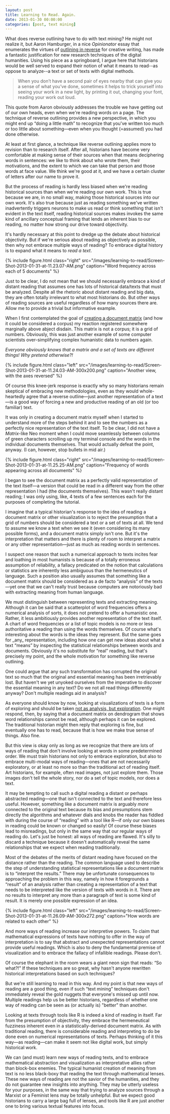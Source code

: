 ```yaml
--- 
layout: post 
title: Learning to Read. Again.
date: 2013-01-30 00:00:00
categories: [post, text mining]
---
```


What does reverse outlining have to do with text mining? He might not realize it, but Aaron Hamburger, in a nice _Opinionator_ essay that enumerates the virtues of [outlining in reverse](http://opinionator.blogs.nytimes.com/2013/01/21/outlining-in-reverse/) for creative writing, has made a fantastic justification for new research techniques of the digital humanities. Using his piece as a springboard, I argue here that historians would be well served to expand their notion of what it means to read--as oppose to analyze--a text or set of texts with digital methods.

> When you don’t have a second pair of eyes nearby that can give you a sense of what you’ve done, sometimes it helps to trick yourself into seeing your work in a new light, by printing it out, changing your font, reading your work out loud.

This quote from Aaron obviously addresses the trouble we have getting out of our own heads, even when we're reading words on a page. The technique of reverse outlining provides a new perspective, in which you might end up &#8220;doing a little math&#8221; to recognize that you've written too much or too little about something&#8212;even when you thought (=assumed) you had done otherwise.

At least at first glance, a technique like reverse outlining applies more to revision than to research itself. After all, historians have become very comfortable at making sense of their sources when that means deciphering words in sentences: we like to think about who wrote them, their motivations, and the extent to which we can take that person and those words at face value. We think we're good at it, and we have a certain cluster of letters after our name to prove it.

But the process of reading is hardly less biased when we're reading historical sources than when we're reading our own work. This is true because we are, in no small way, making those historical sources into our own work. It's also true because just as reading something we've written inadvertently triggers neurons to make us read or think something that isn't evident in the text itself, reading historical sources makes invokes the same kind of ancillary conceptual framing that lends an inherent bias to our reading, no matter how strong our drive toward objectivity.

It's hardly necessary at this point to dredge up the debate about historical objectivity. But if we're serious about reading as objectively as possible, then why not embrace multiple ways of reading? To embrace digital history is to expand what it means to _read a text_.

{% include figure.html class="right" src="/images/learning-to-read/Screen-Shot-2013-01-31-at-11.23.07-AM.png" caption="Word frequency across each of 5 documents" %}


Just to be clear, I do not mean that we should necessarily embrace a kind of distant reading that assumes one has lots of historical data/texts that must be analyzed. Despite all the rhetoric about distant reading and big data, they are often totally irrelevant to what most historians do. But other ways of reading sources are useful regardless of how many sources there are. Allow me to provide a trivial but informative example.


When I first contemplated the goal of [creating a document matrix](/tutorials/document-similarity-with-r.html) (and how it could be considered a corpus) my reaction registered somewhere marginally above abject disdain. This matrix is not a corpus; it is a grid of numbers. Obviously, this was just another example of some computer scientists over-simplifying complex humanistic data to numbers again. 

*Everyone obviously knows that a matrix and a set of texts are different things! Why pretend otherwise?!*

{% include figure.html class="left" src="/images/learning-to-read/Screen-Shot-2013-01-31-at-11.24.03-AM-300x200.png" caption="Another view, with the axes reversed" %}

Of course this knee-jerk response is exactly why so many historians remain skeptical of embracing new methodologies, even as they would whole-heartedly agree that a reverse outline&#8212;just another representation of a text&#8212;is a good way of forcing a new and productive reading of an old (or too familiar) text.

It was only in creating a document matrix myself when I started to understand more of the steps behind it and to see the numbers as a perfectly nice representation of the text itself. To be clear, I did not have a _Matrix_-like Neo moment when I could move seamlessly between columns of green characters scrolling up my terminal console and the words in the individual documents themselves. That would actually defeat the point, anyway. (I can, however, stop bullets in mid air.)

{% include figure.html class="right" src="/images/learning-to-read/Screen-Shot-2013-01-31-at-11.25.25-AM.png" caption="Frequency of words appearing across all documents" %}

I began to see the document matrix as a perfectly valid representation of the text itself&#8212;a version that could be read in a different way from the other representation I had (the documents themselves). This wasn't really distant reading; I was only using, like, 4 texts of a few sentences each for the purposes of completing the tutorial.

<p class="has-pullquote pullquote-adelle" data-pullquote="I could compare texts in new ways; I could see them in different ways, especially in terms of what was related to what; I could read them in different ways.">I imagine that a typical historian's response to the idea of reading a document matrix or other visualization is to reject the presumption that a grid of numbers should be considered a text or a set of texts at all. We tend to assume we know a text when we see it (even considering its many possible forms), and a document matrix simply isn't one. But it's the interpretation that matters and there is plenty of room to interpret a matrix or any other representation&#8212;just as much as reading words in sentences.</p>


I suspect one reason that such a numerical approach to texts incites fear and loathing in most humanists is because of a totally erroneous assumption of reliability, a fallacy predicated on the notion that calculations or statistics are inherently less ambiguous than the hermeneutics of language. Such a position also usually assumes that something like a document matrix should be considered as a de facto &#8220;analysis&#8221; of the texts&#8212;yet one that we can't really trust because computers are notoriously bad with extracting meaning from human language.

<p class="has-pullquote pullquote-adelle" data-pullquote="Just because we can't extract the same meaning(s) from a representation in the way we might from a traditional text does not mean that representations can't be read.">We must distinguish between representing texts and extracting meaning. Although it can be said that a scatterplot of word frequencies offers a numerical analysis of sorts, it does not pretend to offer a humanistic one. Rather, it less ambitiously provides another representation of the text itself. A chart of word frequencies or a list of topic models is no more or less authoritative a reading than using the words themselves. Of course what's interesting about the words is the ideas they represent. But the same goes for _any_ representation, including how one can get new ideas about what a text &#8220;means&#8221; by inspecting the statistical relationships between words and documents. Obviously it's no substitute for &#8220;real&#8221; reading, but that's precisely my point, and the whole motivation for something like reverse outlining.</p>

One could argue that any such transformation has corrupted the original text so much that the original and essential meaning has been irretrievably lost. But haven't we yet unyoked ourselves from the imperative to discover the essential meaning in any text? Do we not all read things differently anyway? Don't multiple readings aid in analysis?

As everyone should know by now, looking at visualizations of texts is a form of exploring and should be taken [not as analysis, but exploration](http://www.trevorowens.org/2012/11/discovery-and-justification-are-different-notes-on-sciencing-the-humanities/). One might respond, then, by saying that a document matrix on dendrogram that shows word relationships cannot be read, although perhaps it can be explored. The traditional historian might then reply that exploring is fine, but eventually one has to read, because that is how we make true sense of things. Also fine.

But this view is okay only as long as we recognize that there are lots of ways of reading that don't involve looking at words in some predetermined order. We must train historians not only to embrace exploration, but also to embrace multi-modal ways of reading&#8212;ones that are not necessarily exploratory, or at least no more so than the traditional act of reading itself. Art historians, for example, often read images, not just explore them. Those images don't tell the whole story, nor do a set of topic models, nor does a text.

It may be tempting to call such a digital reading a distant or perhaps abstracted reading&#8212;one that isn't connected to the text and therefore less useful. However, something like a document matrix is arguably _more_ connected to the original text because its bias and presumptions stem directly the algorithms and whatever dials and knobs the reader has fiddled with during the course of &#8220;reading&#8221; with a tool like R&#8212;if only our own biases in reading could be known or changed so easily! Of course these biases lead to misreadings, but only in the same way that our regular ways of reading do. Let's just be honest: all ways of reading are flawed. It's silly to discard a technique because it doesn't automatically reveal the same relationships that we expect when reading traditionally.

Most of the debates of the merits of distant reading have focused on the distance rather than the reading. The common language used to describe the step of understanding statistical representations like a document matrix is to &#8220;interpret the results.&#8221; There may be unfortunate consequences to approaching the problem in this way, namely in how it foregrounds a &#8220;result&#8221; of an analysis rather than creating a representation of a text that needs to be interpreted like the version of texts with words in it. There are no results to interpret any more than a paragraph of text is some kind of result. It is merely one possible expression of an idea.


{% include figure.html class="left" src="/images/learning-to-read/Screen-Shot-2013-01-31-at-11.26.09-AM-300x272.png" caption="How words are related to each other" %}

And more ways of reading increase our interpretive powers. To claim that mathematical expressions of texts have nothing to offer in the way of interpretation is to say that abstract and unexpected representations cannot provide useful readings. Which is also to deny the fundamental premise of visualization and to embrace the fallacy of infallible readings. Please don't.

Of course the elephant in the room wears a giant neon sign that reads: &#8220;So what?!&#8221; If these techniques are so great, why hasn't anyone rewritten historical interpretations based on such techniques?

But we're still learning to read in this way. And my point is that new ways of reading are a good thing, even if such &#8220;text mining&#8221; techniques don't immediately reveal the gold nuggets that everyone's missed up until now. Multiple readings help us be better historians, regardless of whether one way of reading can be seen as (or actually is) "better" than another.

Looking at texts through tools like R is indeed a kind of reading in itself. Far from the presumption of objectivity, they embrace the hermeneutical fuzziness inherent even in a statistically-derived document matrix. As with traditional reading, there is considerable reading and interpreting to do be done even on numerical representations of texts. Perhaps thinking of it this way&#8212;as reading&#8212;can make it seem not like digital work, but simply historical work.

We can (and must) learn new ways of reading texts, and to embrace mathematical abstraction and visualization as interpretative allies rather than block-box enemies. The typical humanist creation of meaning from text is no less black-boxy that reading the text through mathematical lenses. These new ways of reading are not the savior of the humanities, and they do not guarantee new insights into anything. They may be utterly useless for your purposes, in the same way that trying to analyze sources through a Marxist or a Feminist lens may be totally unhelpful. But we expect good historians to carry a large bag full of lenses, and tools like R are just another one to bring various textual features into focus.
